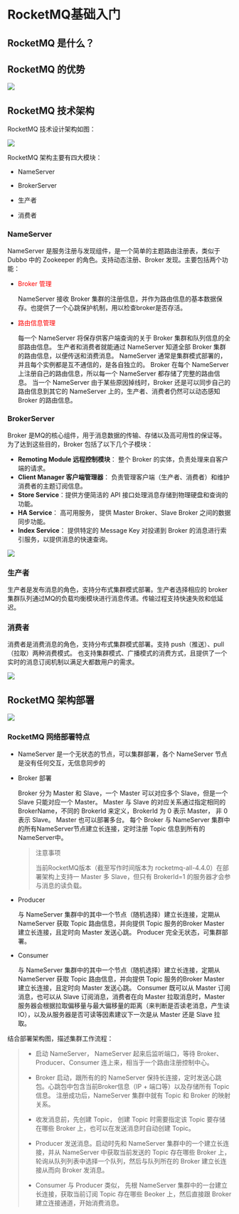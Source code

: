 # RocketMQ基础入门

## RocketMQ 是什么？

## RocketMQ 的优势

![](2-RocketMQ优势.png)

## RocketMQ 技术架构

RocketMQ 技术设计架构如图：

![](1-RocketMQ技术设计架构PPT.png)

RocketMQ 架构主要有四大模块：

- NameServer

- BrokerServer

- 生产者

- 消费者

### NameServer

NameServer 是服务注册与发现组件，是一个简单的主题路由注册表，类似于 Dubbo 中的 Zookeeper 的角色。支持动态注册、Broker 发现。主要包括两个功能：

- <font color=red color=3>Broker 管理</font>
  
  NameServer 接收 Broker 集群的注册信息，并作为路由信息的基本数据保存。也提供了一个心跳保护机制，用以检查broker是否存活。

- <font color=red  color=3>路由信息管理</font>

  每一个 NameServer 将保存供客户端查询的关于 Broker 集群和队列信息的全部路由信息。
  生产者和消费者就能通过 NameServer 知道全部 Broker 集群的路由信息，以便传送和消费消息。
  NameServer 通常是集群模式部署的，并且每个实例都是互不通信的，是各自独立的。
  Broker 在每个 NameServer 上注册自己的路由信息，所以每一个 NameServer 都存储了完整的路由信息。
  当一个 NameServer 由于某些原因掉线时，Broker 还是可以同步自己的路由信息到其它的 NameServer 上的，生产者、消费者仍然可以动态感知 Broker 的路由信息。

### BrokerServer

Broker 是MQ的核心组件，用于消息数据的传输、存储以及高可用性的保证等。为了达到这些目的，Broker 包括了以下几个子模块：

- **Remoting Module 远程控制模块**： 整个 Broker 的实体，负责处理来自客户端的请求。
- **Client Manager 客户端管理器**： 负责管理客户端（生产者、消费者）和维护消费者的主题订阅信息。
- **Store Service**：提供方便简洁的 API 接口处理消息存储到物理硬盘和查询的功能。
- **HA Service**： 高可用服务， 提供 Master Broker、Slave Broker 之间的数据同步功能。
- **Index Service**： 提供特定的 Message Key 对投递到 Broker 的消息进行索引服务，以提供消息的快速查询。

![](4-BrokerServer模块.png)   

### 生产者

生产者是发布消息的角色，支持分布式集群模式部署。生产者选择相应的 broker 集群队列通过MQ的负载均衡模块进行消息传递。传输过程支持快速失败和低延迟。

### 消费者

消费者是消费消息的角色，支持分布式集群模式部署。支持 push（推送）、pull（拉取）两种消费模式。 也支持集群模式、广播模式的消费方式，且提供了一个实时的消息订阅机制以满足大都数用户的需求。

![](3-生产者Broker消费者关系图.png)


## RocketMQ 架构部署

![](5-RocketMQ架构部署.png)


### RocketMQ 网络部署特点

- NameServer 是一个无状态的节点，可以集群部署，各个 NameServer 节点是没有任何交互，无信息同步的

- Broker 部署

  Broker 分为 Master 和 Slave，一个 Master 可以对应多个 Slave，但是一个 Slave 只能对应一个 Master。
  Master 与 Slave 的对应关系通过指定相同的 BrokerName，不同的 BrokerId 来定义，BrokerId 为 0 表示 Master， 非 0 表示 Slave。
  Master 也可以部署多台。
  每个 Broker 与 NameServer 集群中的所有NameServer节点建立长连接，定时注册 Topic 信息到所有的NameServer中。
  
  >注意事项
  >
  >当前RocketMQ版本（截至写作时间版本为 rocketmq-all-4.4.0）在部署架构上支持一 Master 多 Slave，但只有 BrokerId=1 的服务器才会参与消息的读负载。
  
- Producer 

  与 NameServer 集群中的其中一个节点（随机选择）建立长连接，定期从 NameServer 获取 Topic 路由信息，并向提供 Topic 服务的Broker Master 建立长连接，且定时向 Master 发送心跳。
  Producer 完全无状态，可集群部署。
  
- Consumer

  与 NameServer 集群中的其中一个节点（随机选择）建立长连接，定期从 NameServer 获取 Topic 路由信息，并向提供 Topic 服务的Broker Master 建立长连接，且定时向 Master 发送心跳。
  Consumer 既可以从 Master 订阅消息，也可以从 Slave 订阅消息，消费者在向 Master 拉取消息时，Master 服务器会根据拉取偏移量与最大偏移量的距离（来判断是否读老消息，产生读IO），以及从服务器是否可读等因素建议下一次是从 Master 还是 Slave 拉取。  
  
结合部署架构图，描述集群工作流程：

>- 启动 NameServer， NameServer 起来后监听端口，等待 Broker、Producer、Consumer
 连上来，相当于一个路由注册控制中心。
>
>- Broker 启动，跟所有的的 NameServer 保持长连接，定时发送心跳包。心跳包中包含当前Broker信息（IP + 端口等）以及存储所有 Topic 信息。 注册成功后，NameServer 集群中就有 Topic 和 Broker 的映射关系。
>
>- 收发消息前，先创建 Topic， 创建 Topic 时需要指定该 Topic 要存储在哪些 Broker 上，也可以在发送消息时自动创建 Topic。
>
>- Producer 发送消息。启动时先和 NameServer 集群中的一个建立长连接，并从 NameServer 中获取当前发送的 Topic 存在哪些 Broker 上，轮询从队列列表中选择一个队列，然后与队列所在的 Broker 建立长连接从而向 Broker 发消息。
>
>- Consumer 与 Producer 类似， 先根 NameServer 集群中的一台建立长连接，获取当前订阅 Topic 存在哪些 Beoker 上，然后直接跟 Broker 建立连接通道，开始消费消息。

